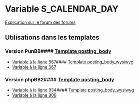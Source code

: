 # Variable S_CALENDAR_DAY
[Explication sur le forum des forums](http://forum.forumactif.com/t294113-listing-des-variables#S_CALENDAR_DAY)
## Utilisations dans les templates
### Version PunBB#### [Template posting_body](punbb/posting_body.md)
* [Variable à la ligne 667](../punbb/posting_body.tpl#L667)#### [Template posting_body_wysiwyg](punbb/posting_body_wysiwyg.md)
* [Variable à la ligne 667](../punbb/posting_body_wysiwyg.tpl#L667)
### Version phpBB2#### [Template posting_body](subsilver/posting_body.md)
* [Variable à la ligne 834](../subsilver/posting_body.tpl#L834)#### [Template posting_body_wysiwyg](subsilver/posting_body_wysiwyg.md)
* [Variable à la ligne 806](../subsilver/posting_body_wysiwyg.tpl#L806)